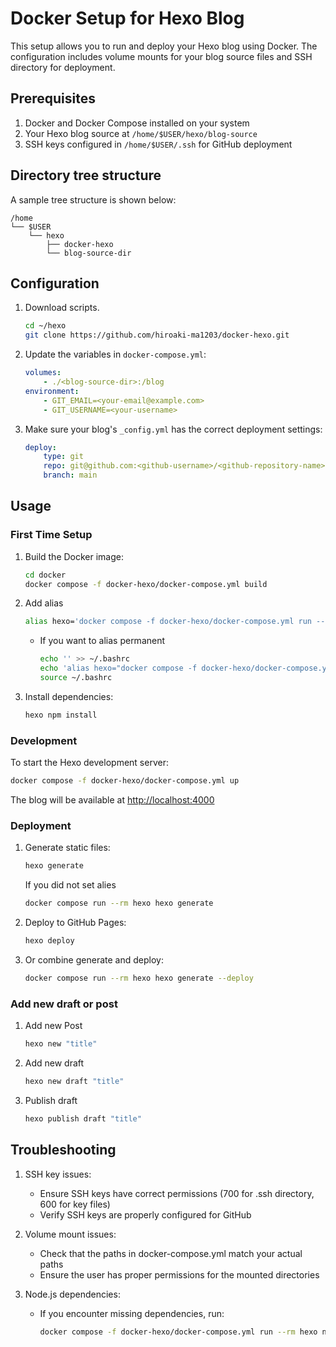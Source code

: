 # Docker Setup for Hexo Blog

This setup allows you to run and deploy your Hexo blog using Docker.
The configuration includes volume mounts for your blog source files and SSH directory for deployment.

## Prerequisites

1. Docker and Docker Compose installed on your system
1. Your Hexo blog source at `/home/$USER/hexo/blog-source`
1. SSH keys configured in `/home/$USER/.ssh` for GitHub deployment

## Directory tree structure

A sample tree structure is shown below:

```text
/home
└── $USER
    └── hexo
        ├── docker-hexo
        └── blog-source-dir
```

## Configuration

1. Download scripts.

    ```bash
    cd ~/hexo
    git clone https://github.com/hiroaki-ma1203/docker-hexo.git
    ```

1. Update the variables in `docker-compose.yml`:

    ```yaml
    volumes:
        - ./<blog-source-dir>:/blog
    environment:
        - GIT_EMAIL=<your-email@example.com>
        - GIT_USERNAME=<your-username>
    ```

1. Make sure your blog's `_config.yml` has the correct deployment settings:

    ```yaml
    deploy:
        type: git
        repo: git@github.com:<github-username>/<github-repository-name>.github.io.git
        branch: main
    ```

## Usage

### First Time Setup

1. Build the Docker image:

    ```bash
    cd docker
    docker compose -f docker-hexo/docker-compose.yml build
    ```

1. Add alias

    ```bash
    alias hexo='docker compose -f docker-hexo/docker-compose.yml run --rm hexo hexo'
    ```

    - If you want to alias permanent

        ```bash
        echo '' >> ~/.bashrc
        echo 'alias hexo="docker compose -f docker-hexo/docker-compose.yml run --rm hexo hexo"'
        source ~/.bashrc
        ```

1. Install dependencies:

    ```bash
    hexo npm install
    ```

### Development

To start the Hexo development server:

```bash
docker compose -f docker-hexo/docker-compose.yml up
```

The blog will be available at <http://localhost:4000>

### Deployment

1. Generate static files:

    ```bash
    hexo generate
    ```

    If you did not set alies

    ```bash
    docker compose run --rm hexo hexo generate
    ```

1. Deploy to GitHub Pages:

    ```bash
    hexo deploy
    ```

1. Or combine generate and deploy:

    ```bash
    docker compose run --rm hexo hexo generate --deploy
    ```

### Add new draft or post

1. Add new Post

    ```bash
    hexo new "title"
    ```

1. Add new draft

    ```bash
    hexo new draft "title"
    ```

1. Publish draft

    ```bash
    hexo publish draft "title"
    ```

## Troubleshooting

1. SSH key issues:
    - Ensure SSH keys have correct permissions (700 for .ssh directory, 600 for key files)
    - Verify SSH keys are properly configured for GitHub

2. Volume mount issues:
    - Check that the paths in docker-compose.yml match your actual paths
    - Ensure the user has proper permissions for the mounted directories

3. Node.js dependencies:
    - If you encounter missing dependencies, run:

        ```bash
        docker compose -f docker-hexo/docker-compose.yml run --rm hexo npm install
        ```
